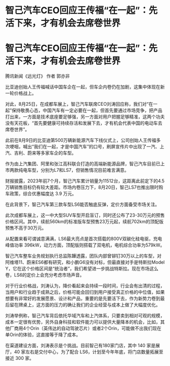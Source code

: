 # 智己汽车CEO回应王传福“在一起”：先活下来，才有机会去席卷世界

# 智己汽车CEO回应王传福“在一起”：先活下来，才有机会去席卷世界

腾讯新闻《远光灯》 作者 郭亦非

比亚迪创始人王传福喊话中国车企在一起，但车企内卷仍在加剧，这集中体现在新一轮价格战上。

对此，8月25日，在成都车展上，智己汽车联席CEO刘涛回应称，我们对“在一起”保持敬畏心态，中国汽车有一定必要在一起，但首先要通过市场竞争，把产品打出来，一方面是技术底座要足够强，另一方面对用户把握足够精准，这两个功夫没有天花板，“首先要健康可持续存活和发展下去，才有机会代表中国的电动车去席卷世界”。

此前在8月9日的比亚迪第500万辆新能源汽车下线仪式上，公司创始人王传福多次哽咽，喊出“我们在一起，才是中国汽车”的口号，刷屏宣传片中出现了一汽、上汽、吉利、蔚来等多家车企的车型。

作为由上汽集团、阿里和张江高科联合打造的高端新能源品牌，智己汽车目前已上市两款纯电车型，分别为L7和LS7，但销售情况目前难言满意。

财报披露，2023年前7个月，智己汽车累计销量为11512台，这距离此前定下的4.5万辆销售目标仍有较大差距。市场内卷压力下，8月20日，智己LS7也推出限时购车政策，综合优惠幅度达
3.9 万元。

在此背景下，智己汽车第三款车型LS6能否触底反弹，定价方面备受市场关注。

此次成都车展上，这一中大型SUV车型开启盲订，同时还公布了23-30万元的预售价格区间。其中，续航560km的标准版车型预售23万元起，续航702km的顶配版预售不高于30万元。

从配置来看可谓诚意满满，LS6最大亮点是首次搭载的800V双碳化硅电驱，充电峰值功率 396kW，动力方面，顶配版则搭载了双电机，电机综合功率为579kW。

智己汽车整车业务规划执行总监陈韡透露，团队内部曾铆钉30万以上的车型，对阿维塔11、蔚来ES6都有研究，和小鹏G6没有对标，但最直接对手是特斯拉Model
Y，它在这个价格区间是“统治者”，我们希望进一步挑战特斯拉。现在市场这么卷，LS6的定价上会充分考虑市场声音。

对于行业价格战，刘涛认为，降价看起来会持续一段时间，行业会有出清的过程，当用户和行业趋于成熟之后，价格可能会回归到用户接受真正价格的中位值，如果想要有非常好的发展愿景、设计和产品，重要的是先要活下去，作为新势力卷到最后留在牌桌上，这方面的压力的确让我们的企业经营与成本上做了大幅度优化。

刘涛举例称，智己汽车背后依托华域汽车和上汽体系，只要卖到相对可观的规模，成本一定很有优势，另外自身科技和软件能力可以提供大量降本的机会，比如，其他厂商用4个Orin（英伟达的自动驾驶芯片）或者2个Orin，可能做不出我们现在单Orin的体验，这直接等于降了成本。

在渠道建设方面，刘涛表示是个挑战。目前智己有180家门店，其中 140 家是展厅，40 家左右是交付中心，为了配合
LS6，计划至今年年底，将门店数量拓展至接近 300 家。

